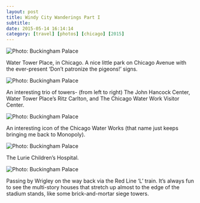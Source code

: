 ```yaml
---
layout: post
title: Windy City Wanderings Part I
subtitle:
date: 2015-05-14 16:14:14
category: [travel] [photos] [chicago] [2015]
---
```


<img alt="Photo: Buckingham Palace" src="http://brianmlin.com/Images/2015.05.14/birds.jpg" style="max-width:630px;">

Water Tower Place, in Chicago. A nice little park on Chicago Avenue with the ever-present ‘Don’t patronize the pigeons!’ signs.

<img alt="Photo: Buckingham Palace" src="http://brianmlin.com/Images/2015.05.14/trio.jpg" style="max-width:630px;">

An interesting trio of towers- (from left to right) The John Hancock Center, Water Tower Place’s Ritz Carlton, and The Chicago Water Work Visitor Center.

<img alt="Photo: Buckingham Palace" src="http://brianmlin.com/Images/2015.05.14/fountain.jpg" style="max-width:630px;">

An interesting icon of the Chicago Water Works (that name just keeps bringing me back to Monopoly).

<img alt="Photo: Buckingham Palace" src="http://brianmlin.com/Images/2015.05.14/lurie.jpg" style="max-width:630px;">

The Lurie Children’s Hospital.

<img alt="Photo: Buckingham Palace" src="http://brianmlin.com/Images/2015.05.14/cubs.jpg" style="max-width:630px;">

Passing by Wrigley on the way back via the Red Line ‘L’ train. It’s always fun to see the multi-story houses that stretch up almost to the edge of the stadium stands, like some brick-and-mortar siege towers.
